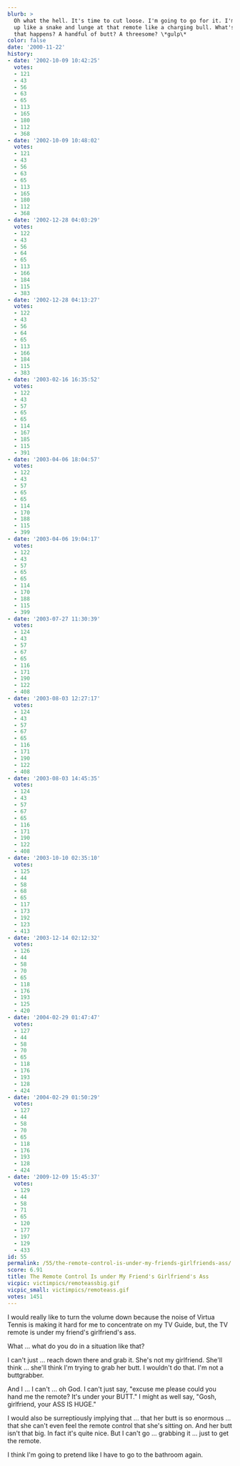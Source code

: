 ```yaml
---
blurb: >
  Oh what the hell. It's time to cut loose. I'm going to go for it. I'm going to rear
  up like a snake and lunge at that remote like a charging bull. What's the worst
  that happens? A handful of butt? A threesome? \*gulp\*
color: false
date: '2000-11-22'
history:
- date: '2002-10-09 10:42:25'
  votes:
  - 121
  - 43
  - 56
  - 63
  - 65
  - 113
  - 165
  - 180
  - 112
  - 368
- date: '2002-10-09 10:48:02'
  votes:
  - 121
  - 43
  - 56
  - 63
  - 65
  - 113
  - 165
  - 180
  - 112
  - 368
- date: '2002-12-28 04:03:29'
  votes:
  - 122
  - 43
  - 56
  - 64
  - 65
  - 113
  - 166
  - 184
  - 115
  - 383
- date: '2002-12-28 04:13:27'
  votes:
  - 122
  - 43
  - 56
  - 64
  - 65
  - 113
  - 166
  - 184
  - 115
  - 383
- date: '2003-02-16 16:35:52'
  votes:
  - 122
  - 43
  - 57
  - 65
  - 65
  - 114
  - 167
  - 185
  - 115
  - 391
- date: '2003-04-06 18:04:57'
  votes:
  - 122
  - 43
  - 57
  - 65
  - 65
  - 114
  - 170
  - 188
  - 115
  - 399
- date: '2003-04-06 19:04:17'
  votes:
  - 122
  - 43
  - 57
  - 65
  - 65
  - 114
  - 170
  - 188
  - 115
  - 399
- date: '2003-07-27 11:30:39'
  votes:
  - 124
  - 43
  - 57
  - 67
  - 65
  - 116
  - 171
  - 190
  - 122
  - 408
- date: '2003-08-03 12:27:17'
  votes:
  - 124
  - 43
  - 57
  - 67
  - 65
  - 116
  - 171
  - 190
  - 122
  - 408
- date: '2003-08-03 14:45:35'
  votes:
  - 124
  - 43
  - 57
  - 67
  - 65
  - 116
  - 171
  - 190
  - 122
  - 408
- date: '2003-10-10 02:35:10'
  votes:
  - 125
  - 44
  - 58
  - 68
  - 65
  - 117
  - 173
  - 192
  - 123
  - 413
- date: '2003-12-14 02:12:32'
  votes:
  - 126
  - 44
  - 58
  - 70
  - 65
  - 118
  - 176
  - 193
  - 125
  - 420
- date: '2004-02-29 01:47:47'
  votes:
  - 127
  - 44
  - 58
  - 70
  - 65
  - 118
  - 176
  - 193
  - 128
  - 424
- date: '2004-02-29 01:50:29'
  votes:
  - 127
  - 44
  - 58
  - 70
  - 65
  - 118
  - 176
  - 193
  - 128
  - 424
- date: '2009-12-09 15:45:37'
  votes:
  - 129
  - 44
  - 58
  - 71
  - 65
  - 120
  - 177
  - 197
  - 129
  - 433
id: 55
permalink: /55/the-remote-control-is-under-my-friends-girlfriends-ass/
score: 6.91
title: The Remote Control Is under My Friend's Girlfriend's Ass
vicpic: victimpics/remoteassbig.gif
vicpic_small: victimpics/remoteass.gif
votes: 1451
---
```


I would really like to turn the volume down because the noise of Virtua
Tennis is making it hard for me to concentrate on my TV Guide, but, the
TV remote is under my friend's girlfriend's ass.

What ... what do you do in a situation like that?

I can't just ... reach down there and grab it. She's not my girlfriend.
She'll think ... she'll think I'm trying to grab her butt. I wouldn't do
that. I'm not a buttgrabber.

And I ... I can't ... oh God. I can't just say, "excuse me please could
you hand me the remote? It's under your BUTT." I might as well say,
"Gosh, girlfriend, your ASS IS HUGE."

I would also be surreptiously implying that ... that her butt is so
enormous ... that she can't even feel the remote control that she's
sitting on. And her butt isn't that big. In fact it's quite nice. But I
can't go ... grabbing it ... just to get the remote.

I think I'm going to pretend like I have to go to the bathroom again.